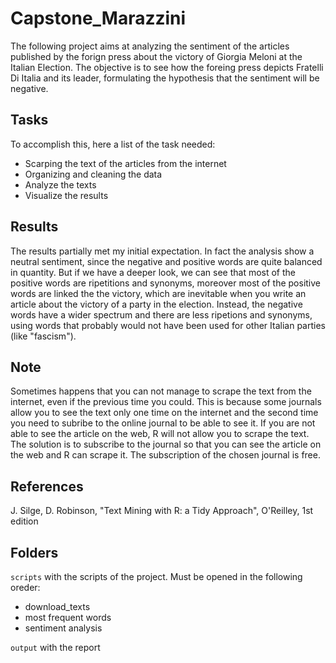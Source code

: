 # Capstone_Marazzini
The following project aims at analyzing the sentiment of the articles published by the forign press about the victory of Giorgia Meloni at the Italian Election. The objective is to see how the foreing press depicts Fratelli Di Italia and its leader, formulating the hypothesis that the sentiment will be negative.

## Tasks
To accomplish this, here a list of the task needed:
- Scarping the text of the articles from the internet
- Organizing and cleaning the data
- Analyze the texts
- Visualize the results

## Results
The results partially met my initial expectation. In fact the analysis show a neutral sentiment, since the negative and positive words are quite balanced in quantity. But if we have a deeper look, we can see that most of the positive words are ripetitions and synonyms, moreover most of the positive words are linked the the victory, which are inevitable when you write an article about the victory of a party in the election. Instead, the negative words have a wider spectrum and there are less ripetions and synonyms, using words that probably would not have been used for other Italian parties (like "fascism").

## Note
Sometimes happens that you can not manage to scrape the text from the internet, even if the previous time you could. This is because some journals allow you to see the text only one time on the internet and the second time you need to subribe to the online journal to be able to see it. If you are not able to see the article on the web, R will not allow you to scrape the text. The solution is to subscribe to the journal so that you can see the article on the web and R can scrape it. The subscription of the chosen journal is free.  

## References
J. Silge, D. Robinson, "Text Mining with R: a Tidy Approach", O'Reilley, 1st edition

## Folders
`scripts` with the scripts of the project. Must be opened in the following oreder: 
 - download_texts
 - most frequent words
 - sentiment analysis
 
`output` with the report
